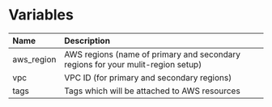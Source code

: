 # Variables

| Name | Description |
| :--- | :---------- |
| aws_region | AWS regions (name of primary and secondary regions for your mulit-region setup) |
| vpc | VPC ID (for primary and secondary regions) |
| tags | Tags which will be attached to AWS resources |

